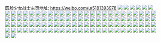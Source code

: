圆脸少女战士主页地址: https://weibo.com/u/5181393978 
![](https://wx4.sinaimg.cn/mw2000/005EEBgCly1h9343qua8bj30sg0lctbl.jpg) 
![](https://wx4.sinaimg.cn/mw2000/005EEBgCly1h91e80p7euj304004gaa0.jpg) 
![](https://wx4.sinaimg.cn/mw2000/005EEBgCly1h8w68fhenxj30u00u0ad2.jpg) 
![](https://wx4.sinaimg.cn/mw2000/005EEBgCly1h8uh5feg6bj30u00u0agb.jpg) 
![](https://wx4.sinaimg.cn/mw2000/005EEBgCly1h8uh5es09ij30u00u0jxq.jpg) 
![](https://wx4.sinaimg.cn/mw2000/005EEBgCly1h8sz93jk5bj30u00xzn61.jpg) 
![](https://wx4.sinaimg.cn/mw2000/005EEBgCly1h8sz93t326j30mm0mmn4j.jpg) 
![](https://wx4.sinaimg.cn/mw2000/005EEBgCly1h8sz942mxij30t01bbn5t.jpg) 
![](https://wx4.sinaimg.cn/mw2000/005EEBgCly1h8sz94s1pjj30qz0qzjv2.jpg) 
![](https://wx4.sinaimg.cn/mw2000/005EEBgCly1h8sz94hkz0j30wi0wigqc.jpg) 
![](https://wx4.sinaimg.cn/mw2000/005EEBgCly1h8oeoe150jj31sy0u0akx.jpg) 
![](https://wx4.sinaimg.cn/mw2000/005EEBgCly1h8ed0tgrx7j30fk0fkaav.jpg) 
![](https://wx4.sinaimg.cn/mw2000/005EEBgCly1h8brcd1r4zj30u00u07cu.jpg) 
![](https://wx4.sinaimg.cn/mw2000/005EEBgCly1h8brccl5l5j30u00u0tlv.jpg) 
![](https://wx4.sinaimg.cn/mw2000/005EEBgCly1h899fgz15sj30u01sy7f4.jpg) 
![](https://wx4.sinaimg.cn/mw2000/005EEBgCly1h83a5v0tgaj30ww1dbtzq.jpg) 
![](https://wx4.sinaimg.cn/mw2000/005EEBgCly1h83a5zo6u7j30sq179tkm.jpg) 
![](https://wx4.sinaimg.cn/mw2000/005EEBgCly1h83a5tlhkpj30ww1dctvi.jpg) 
![](https://wx4.sinaimg.cn/mw2000/005EEBgCly1h83a5zx2p4j30v7130gqw.jpg) 
![](https://wx4.sinaimg.cn/mw2000/005EEBgCly1h83a9rop2nj31dc0ww4jg.jpg) 
![](https://wx4.sinaimg.cn/mw2000/005EEBgCly1h7xgdj8yyuj30u00u0788.jpg) 
![](https://wx4.sinaimg.cn/mw2000/005EEBgCly1h7wcrripl7j30u01syjwu.jpg) 
![](https://wx4.sinaimg.cn/mw2000/005EEBgCly1h7t4eel0w1j31yc0wiaf6.jpg) 
![](https://wx4.sinaimg.cn/mw2000/005EEBgCly1h7n6qc6d94j30u00ugjv0.jpg) 
![](https://wx4.sinaimg.cn/mw2000/005EEBgCly1h7l0wnf2jjj30rs106jua.jpg) 
![](https://wx4.sinaimg.cn/mw2000/005EEBgCly1h7hbv0rd8wj30ni0mtmxv.jpg) 
![](https://wx4.sinaimg.cn/mw2000/005EEBgCly1h7g67ritzgj30wi1yctq5.jpg) 
![](https://wx4.sinaimg.cn/mw2000/005EEBgCly1h762o0z98hj30rs0wgjs3.jpg) 
![](https://wx4.sinaimg.cn/mw2000/005EEBgCly1h6whkgn03oj30vc0vcgnq.jpg) 
![](https://wx4.sinaimg.cn/mw2000/005EEBgCly1h6nq1wh8urj30u01sywjh.jpg) 
![](https://wx4.sinaimg.cn/mw2000/005EEBgCly1h6dxm2h94kj30u01sy431.jpg) 
![](https://wx4.sinaimg.cn/mw2000/005EEBgCly1h69pt6n0qcj30u00u07cs.jpg) 
![](https://wx4.sinaimg.cn/mw2000/005EEBgCly1h68gxd4crsj30u01syjxo.jpg) 
![](https://wx4.sinaimg.cn/mw2000/005EEBgCly1h6648mhqvnj30ow1jvtae.jpg) 
![](https://wx4.sinaimg.cn/mw2000/005EEBgCly1h60e7jpxm8j31yc0wi1ky.jpg) 
![](https://wx4.sinaimg.cn/mw2000/005EEBgCly1h5sn2xs4s9j30rp1frwh7.jpg) 
![](https://wx4.sinaimg.cn/mw2000/005EEBgCly1h5gkexd90aj30u010yn68.jpg) 
![](https://wx4.sinaimg.cn/mw2000/005EEBgCly1h5ed3b06vnj31yc0wi1ed.jpg) 
![](https://wx4.sinaimg.cn/mw2000/005EEBgCly1h5c3q3u3qyj30rn1qyq9j.jpg) 
![](https://wx4.sinaimg.cn/mw2000/005EEBgCly1h5c3q3kx0bj30rt0xkdiy.jpg) 
![](https://wx4.sinaimg.cn/mw2000/005EEBgCly1h5atayn5c0j30pp15sq72.jpg) 
![](https://wx4.sinaimg.cn/mw2000/005EEBgCly1h57v8jctkcj30s01q60xu.jpg) 
![](https://wx4.sinaimg.cn/mw2000/005EEBgCly1h536ccvepsj31yc0winpd.jpg) 
![](https://wx4.sinaimg.cn/mw2000/005EEBgCly1h536cehlorj31yc0wihdt.jpg) 
![](https://wx4.sinaimg.cn/mw2000/005EEBgCly1h536cgp93ej31yc0wi4qq.jpg) 
![](https://wx4.sinaimg.cn/mw2000/005EEBgCly1h50v056j2pj31yc0wi4qp.jpg) 
![](https://wx4.sinaimg.cn/mw2000/005EEBgCly1h509cqpxvkj30wi1yc7wh.jpg) 
![](https://wx4.sinaimg.cn/mw2000/005EEBgCly1h509cj4hg1j30wi1yce81.jpg) 
![](https://wx4.sinaimg.cn/mw2000/005EEBgCly1h4smyhfev2j30wi1yce81.jpg) 
![](https://wx4.sinaimg.cn/mw2000/005EEBgCly1h4mjuujphwj30mi1ap41n.jpg) 
![](https://wx4.sinaimg.cn/mw2000/005EEBgCly1h4kidaf3hpj30wi1ycb29.jpg) 
![](https://wx4.sinaimg.cn/mw2000/005EEBgCly1h4jj2g3wg6j31yc0wi7wh.jpg) 
![](https://wx4.sinaimg.cn/mw2000/005EEBgCly1h4cln0do69j31yc0wiqv5.jpg) 
![](https://wx4.sinaimg.cn/mw2000/005EEBgCly1h4cln3g267j31yc0wie81.jpg) 
![](https://wx4.sinaimg.cn/mw2000/005EEBgCly1h4c3f6h44dj30u00u0qcj.jpg) 
![](https://wx4.sinaimg.cn/mw2000/005EEBgCly1h4auv6wsffj30wi0wi11c.jpg) 
![](https://wx4.sinaimg.cn/mw2000/005EEBgCly1h43x5pzj1fj30wi1yce81.jpg) 
![](https://wx4.sinaimg.cn/mw2000/005EEBgCly1h425h54ez4j31yc0wi4lw.jpg) 
![](https://wx4.sinaimg.cn/mw2000/005EEBgCly1h425h48xwbj31yc0wi1kx.jpg) 
![](https://wx4.sinaimg.cn/mw2000/005EEBgCly1h3svuczw3jj30wi1yckjl.jpg) 
![](https://wx4.sinaimg.cn/mw2000/005EEBgCly1h3q3h44x6bj30h50ge75a.jpg) 
![](https://wx4.sinaimg.cn/mw2000/005EEBgCly1h3cf5gjdtfj32c02c0hdt.jpg) 
![](https://wx4.sinaimg.cn/mw2000/005EEBgCly1h2xa04dlbaj31yc0wiqur.jpg) 
![](https://wx4.sinaimg.cn/mw2000/005EEBgCly1h2xa05advsj31yc0wib1p.jpg) 
![](https://wx4.sinaimg.cn/mw2000/005EEBgCly1h2ip4ebswaj30wi1ycdym.jpg) 
![](https://wx4.sinaimg.cn/mw2000/005EEBgCly1h2ip4erayjj30z50z5aed.jpg) 
![](https://wx4.sinaimg.cn/mw2000/005EEBgCly1h2f6jh9idoj30u00u0ado.jpg) 
![](https://wx4.sinaimg.cn/mw2000/005EEBgCly1h1vhrt1tufj30u01hcdwh.jpg) 
![](https://wx4.sinaimg.cn/mw2000/005EEBgCly1h1c59sm43ij30wi1ycng5.jpg) 
![](https://wx4.sinaimg.cn/mw2000/005EEBgCly1h191ptqfi3j30qo0qoabq.jpg) 
![](https://wx4.sinaimg.cn/mw2000/005EEBgCly1h18hy1h58xj31yc0wi4qp.jpg) 
![](https://wx4.sinaimg.cn/mw2000/005EEBgCly1h14g7llmsbj30wi1yc4c8.jpg) 
![](https://wx4.sinaimg.cn/mw2000/005EEBgCly1h12uw1chp6j30wi1yc4qp.jpg) 
![](https://wx4.sinaimg.cn/mw2000/005EEBgCly1h0v7k8e3f0j30wi1ycqv5.jpg) 
![](https://wx4.sinaimg.cn/mw2000/005EEBgCly1h0qy0sw92aj30wi1yc4qp.jpg) 
![](https://wx4.sinaimg.cn/mw2000/005EEBgCly1h09smzg73lj31yc0wiqs0.jpg) 
![](https://wx4.sinaimg.cn/mw2000/005EEBgCly1gzy6nk5hw2j31sx0u0qbj.jpg) 
![](https://wx4.sinaimg.cn/mw2000/005EEBgCly1gz0n58f8rkj32c02c04qp.jpg) 
![](https://wx4.sinaimg.cn/mw2000/005EEBgCly1gz0n59s3h4j32c02c04qp.jpg) 
![](https://wx4.sinaimg.cn/mw2000/005EEBgCly1gz0n5b3o0gj32c02c0npd.jpg) 
![](https://wx4.sinaimg.cn/mw2000/005EEBgCly1gyq7rgk4v3j31yc0wihdt.jpg) 
![](https://wx4.sinaimg.cn/mw2000/005EEBgCly1gyk0fd921kj32c02c0b2a.jpg) 
![](https://wx4.sinaimg.cn/mw2000/005EEBgCly1gyi4qdohepj31yc0wib29.jpg) 
![](https://wx4.sinaimg.cn/mw2000/005EEBgCly1gyfeps9134j32c02c0u0x.jpg) 
![](https://wx4.sinaimg.cn/mw2000/005EEBgCly1gydju6s5qgj30qx1dgdjg.jpg) 
![](https://wx4.sinaimg.cn/mw2000/005EEBgCly1gyccuzkbwuj30wi1ycke0.jpg) 
![](https://wx4.sinaimg.cn/mw2000/005EEBgCly1gy8of0vploj31sx0u0qd8.jpg) 
![](https://wx4.sinaimg.cn/mw2000/005EEBgCly1gy8of1agrqj31sx0u0qbz.jpg) 
![](https://wx4.sinaimg.cn/mw2000/005EEBgCly1gxxittr2sgj319f19f10p.jpg) 
![](https://wx4.sinaimg.cn/mw2000/005EEBgCly1gxxitt7drmj32mu1hckjl.jpg) 
![](https://wx4.sinaimg.cn/mw2000/005EEBgCly1gxxitubbbtj320o1iiwxb.jpg) 
![](https://wx4.sinaimg.cn/mw2000/005EEBgCly1gxxittz5lvj30n00fu752.jpg) 
![](https://wx4.sinaimg.cn/mw2000/005EEBgCly1gxtfwsnos6j30wi1ych9g.jpg) 
![](https://wx4.sinaimg.cn/mw2000/005EEBgCly1gxs5omxtgnj30wi1ychdt.jpg) 
![](https://wx4.sinaimg.cn/mw2000/005EEBgCly1gxs5ok1ozuj30wi1yce81.jpg) 
![](https://wx4.sinaimg.cn/mw2000/005EEBgCly1gxqknz6t5ij31ei1eie2n.jpg) 
![](https://wx4.sinaimg.cn/mw2000/005EEBgCly1gxqknzu9loj32c02c01kx.jpg) 
![](https://wx4.sinaimg.cn/mw2000/005EEBgCly1gxqko0yvjyj32c02c04qp.jpg) 
![](https://wx4.sinaimg.cn/mw2000/005EEBgCly1gxqknydt94j32c02c04qp.jpg) 
![](https://wx4.sinaimg.cn/mw2000/005EEBgCly1gx9243aqwij31yc0wi4qp.jpg) 
![](https://wx4.sinaimg.cn/mw2000/005EEBgCly1gwfqeqilikj30rk1qqjvl.jpg) 
![](https://wx4.sinaimg.cn/mw2000/005EEBgCly1gwfqep184kj30rq1qnaez.jpg) 
![](https://wx4.sinaimg.cn/mw2000/005EEBgCly1gw5bp4nnuaj30wi1qujws.jpg) 
![](https://wx4.sinaimg.cn/mw2000/005EEBgCly1gvzyjt8x13j30wi1yc1kx.jpg) 
![](https://wx4.sinaimg.cn/mw2000/005EEBgCly1gv88elcszhj60wi1yce8102.jpg) 
![](https://wx4.sinaimg.cn/mw2000/005EEBgCly1gus2rhwx8nj30wi1yce81.jpg) 
![](https://wx4.sinaimg.cn/mw2000/005EEBgCly1gu3lvnprqzj32c0340e81.jpg) 
![](https://wx4.sinaimg.cn/mw2000/005EEBgCly1gu3lxqik0oj32c02c07v8.jpg) 
